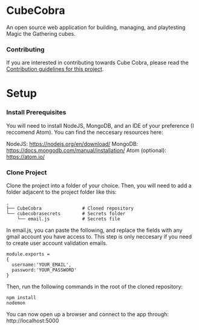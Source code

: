 # CubeCobra
An open source web application for building, managing, and playtesting Magic the Gathering cubes.

### Contributing
If you are interested in contributing towards Cube Cobra, please read the [Contribution guidelines for this project](CONTRIBUTING.md).

# Setup

### Install Prerequisites
You will need to install NodeJS, MongoDB, and an IDE of your preference (I reccomend Atom). You can find the neccesary resources here:

NodeJS: https://nodejs.org/en/download/
MongoDB: https://docs.mongodb.com/manual/installation/
Atom (optional): https://atom.io/

### Clone Project

Clone the project into a folder of your choice. Then, you will need to add a folder adjacent to the project folder like this:
  
    .
    ├── CubeCobra               # Cloned repository
    └── cubecobrasecrets        # Secrets folder    
        └── email.js            # Secrets file
        
In email.js, you can paste the following, and replace the fields with any gmail account you have access to. This step is only neccesary if you need to create user account validation emails.

    module.exports =
    {
      username:'YOUR_EMAIL',
      password:'YOUR_PASSWORD'
    }

Then, run the following commands in the root of the cloned repository:

    npm install
    nodemon

You can now open up a browser and connect to the app through: http://localhost:5000
